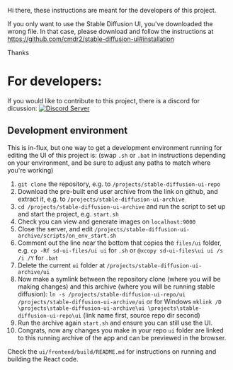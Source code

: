 Hi there, these instructions are meant for the developers of this project.

If you only want to use the Stable Diffusion UI, you've downloaded the wrong file. In that case, please download and follow the instructions at https://github.com/cmdr2/stable-diffusion-ui#installation

Thanks

# For developers:

If you would like to contribute to this project, there is a discord for dicussion:
[![Discord Server](https://badgen.net/badge/icon/discord?icon=discord&label)](https://discord.com/invite/u9yhsFmEkB)

## Development environment
This is in-flux, but one way to get a development environment running for editing the UI of this project is:
(swap `.sh` or `.bat` in instructions depending on your environment, and be sure to adjust any paths to match where you're working)

1) `git clone` the repository, e.g. to `/projects/stable-diffusion-ui-repo`
2) Download the pre-built end user archive from the link on github, and extract it, e.g. to `/projects/stable-diffusion-ui-archive`
3) `cd /projects/stable-diffusion-ui-archive` and run the script to set up and start the project, e.g. `start.sh`
4) Check you can view and generate images on `localhost:9000`
5) Close the server, and edit `/projects/stable-diffusion-ui-archive/scripts/on_env_start.sh`
6) Comment out the line near the bottom that copies the `files/ui` folder, e.g. `cp -Rf sd-ui-files/ui ui` for `.sh` or `@xcopy sd-ui-files\ui ui /s /i /Y` for `.bat`
7) Delete the current `ui` folder at `/projects/stable-diffusion-ui-archive/ui`
8) Now make a symlink between the repository clone (where you will be making changes) and this archive (where you will be running stable diffusion):
`ln -s /projects/stable-diffusion-ui-repo/ui /projects/stable-diffusion-ui-archive/ui`
or for Windows
`mklink /D \projects\stable-diffusion-ui-archive\ui \projects\stable-diffusion-ui-repo\ui` (link name first, source repo dir second)
9) Run the archive again `start.sh` and ensure you can still use the UI.
10) Congrats, now any changes you make in your repo `ui` folder are linked to this running archive of the app and can be previewed in the browser.

Check the `ui/frontend/build/README.md` for instructions on running and building the React code.

